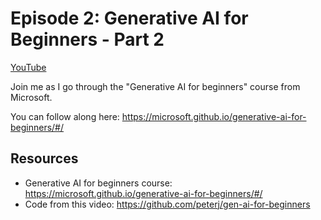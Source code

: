 # Episode 2: Generative AI for Beginners - Part 2

[YouTube](https://youtube.com/live/PHMq-pFjMOM)

Join me as I go through the "Generative AI for beginners" course from Microsoft.

You can follow along here: https://microsoft.github.io/generative-ai-for-beginners/#/

## Resources

- Generative AI for beginners course: https://microsoft.github.io/generative-ai-for-beginners/#/
- Code from this video: https://github.com/peterj/gen-ai-for-beginners
